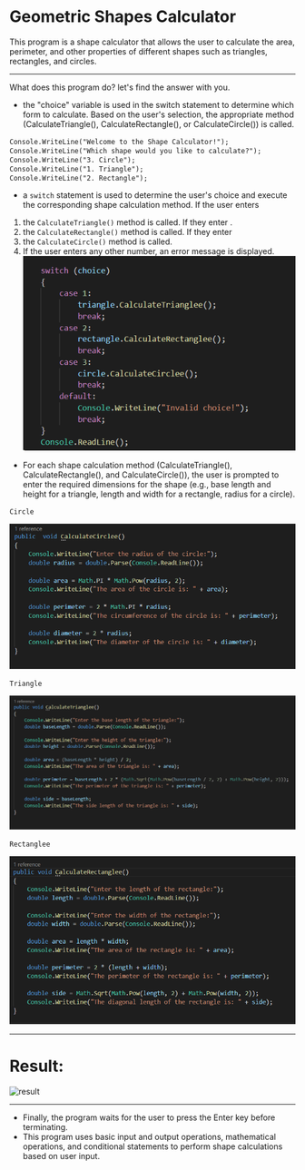 # Geometric Shapes Calculator
This program is a shape calculator that allows the user to calculate the area, perimeter, and other properties of different shapes such as triangles, rectangles, and circles.
***
What does this program do? let's find the answer with you.

+  the "choice" variable is used in the switch statement to determine which form to calculate. Based on the user's selection, the appropriate method (CalculateTriangle(), CalculateRectangle(), or CalculateCircle()) is called.
```
Console.WriteLine("Welcome to the Shape Calculator!");
Console.WriteLine("Which shape would you like to calculate?");
Console.WriteLine("3. Circle");
Console.WriteLine("1. Triangle");
Console.WriteLine("2. Rectangle");
```
+ a ```switch``` statement is used to determine the user's choice and execute the corresponding shape calculation method. If the user enters 
 1. the ```CalculateTriangle()``` method is called. If they enter .
 2. the ```CalculateRectangle()``` method is called. If they enter 
 3. the ```CalculateCircle()``` method is called. 
 4. If the user enters any other number, an error message is displayed.
![Switch](./Assets/image-4.png)

+ For each shape calculation method (CalculateTriangle(), CalculateRectangle(), and CalculateCircle()), the user is prompted to enter the required dimensions for the shape (e.g., base length and height for a triangle, length and width for a rectangle, radius for a circle).
```
Circle
```
![CalculateCircle()](./Assets/image%20copy.png)
```
Triangle
```
![CalculateTriangle()](./Assets/image-2%20copy.png)
```
Rectanglee
```
![CalculateRectanglee()](./Assets/image-3.png)
***
# Result:

![result](./Assets/result.gif)

***
+ Finally, the program waits for the user to press the Enter key before terminating.
+ This program uses basic input and output operations, mathematical operations, and conditional statements to perform shape calculations based on user input.